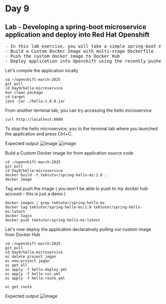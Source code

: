 # Day 9

## Lab - Developing a spring-boot microservice application and deploy into Red Hat Openshift
<pre>
- In this lab exercise, you will take a simple spring-boot microservice application  
- Build a Custom Docker Image with multi-stage Dockerfile
- Push the custom docker image to Docker Hub
- Deploy application into Openshift using the recently pushed Custom Docker Image
</pre>

Let's compile the application locally
```
cd ~/openshift-march-2025
git pull
cd Day9/hello-microservice
mvn clean package
cd target
java -jar ./hello-1.0.0.jar
```

From another terminal tab, you can try accessing the hello microservice
```
curl http://localhost:8080
```

To stop the hello microservice, you to the terminal tab where you launched the application and press Ctrl+C.

Expected output
![image](https://github.com/user-attachments/assets/9557349a-15c0-4d56-afb9-a5b915417f90)
![image](https://github.com/user-attachments/assets/1dbda1ea-6259-4944-8ee7-7864859eeeb5)

Build a Custom Docker image for from application source code
```
cd ~/openshift-march-2025
git pull
cd Day9/hello-microservice
docker build -t tektutor/spring-hello-ms:1.0 .
docker image
```

Tag and push the image ( you won't be able to push to my docker hub account - this is just a demo )
```
docker images | grep tektutor/spring-hello-ms
docker tag tektutor/spring-hello-ms:1.0 tektutor/spring-hello-ms:latest
docker login
docker push tektutor/spring-hello-ms:latest
```

Let's now deploy the application declaratively pulling our custom image from Docker Hub
```
cd ~/openshift-march-2025
git pull
cd Day9/hello-microservice
oc delete project jegan
oc new-project jegan
oc get all
oc apply -f hello-deploy.yml
oc apply -f hello-svc.yml
oc apply -f hello-route.yml

oc get route
```

Expected output
![image](https://github.com/user-attachments/assets/bbb3fc54-82c0-4e03-94ec-d745032eb712)

